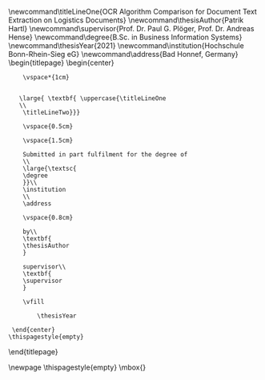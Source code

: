 \newcommand\titleLineOne{OCR Algorithm Comparison for Document Text Extraction on Logistics Documents}
\newcommand\thesisAuthor{Patrik Hartl}
\newcommand\supervisor{Prof. Dr. Paul G. Plöger, Prof. Dr. Andreas Hense}
\newcommand\degree{B.Sc. in Business Information Systems}
\newcommand\thesisYear{2021}
\newcommand\institution{Hochschule Bonn-Rhein-Sieg eG}
\newcommand\address{Bad Honnef, Germany}
\begin{titlepage}
    \begin{center}
    
        \vspace*{1cm}
        

       \large{ \textbf{ \uppercase{\titleLineOne 
       \\
        \titleLineTwo}}}
        
        \vspace{0.5cm}
        
        \vspace{1.5cm}
 
        Submitted in part fulfilment for the degree of
        \\
        \large{\textsc{
        \degree
        }}\\
        \institution
        \\
        \address
        
        \vspace{0.8cm}        
         
        by\\
        \textbf{
        \thesisAuthor
        }
        
        supervisor\\
        \textbf{
        \supervisor
        }
        
        \vfill
  
            \thesisYear

     \end{center}
    \thispagestyle{empty}
\end{titlepage} 

\newpage
\thispagestyle{empty}
\mbox{}
